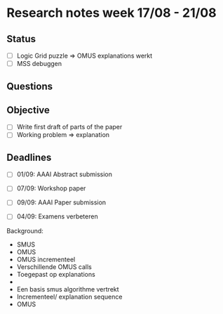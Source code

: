 # Research notes week 17/08 - 21/08

## Status

- [ ] Logic Grid puzzle => OMUS explanations werkt
- [ ] MSS debuggen

## Questions

## Objective

- [ ] Write first draft of parts of the paper
- [ ] Working problem => explanation

## Deadlines

- [ ] 01/09: AAAI Abstract submission
- [ ] 07/09: Workshop paper
- [ ] 09/09: AAAI Paper submission
- [ ] 04/09: Examens verbeteren


Background:
- SMUS
- OMUS 
- OMUS incrementeel
- Verschillende OMUS calls
- Toegepast op explanations
- 
- Een basis smus algorithme vertrekt
- Incrementeel/ explanation sequence
- OMUS